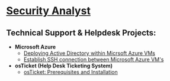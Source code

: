 <h1> <a href="https://www.linkedin.com/in/koby-noble-aa1917140/">Security Analyst</a></h1>

<h2> Technical Support & Helpdesk Projects:</h2>

- <b>Microsoft Azure</b>
  - [Deploying Active Directory within Micrsoft Azure VMs](https://github.com/koby-nob/Deploying-Active-Directory)
  - [Establish SSH connection between Microsoft Azure VM's](https://github.com/koby-nob/osTicket-Post-Install)
- <b>osTicket (Help Desk Ticketing System)</b>
  - [osTicket: Prerequisites and Installation](https://github.com/koby-nob/osTicket-Pre-Install)
  
